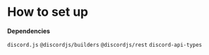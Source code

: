 # How to set up

**Dependencies**

`discord.js`
`@discordjs/builders`
`@discordjs/rest`
`discord-api-types`

